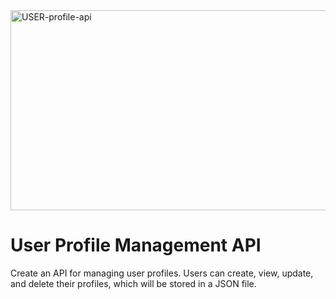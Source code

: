 <img src="https://socialify.git.ci/Asanda001019/USER-profile-api/image?language=1&owner=1&name=1&stargazers=1&theme=Light" alt="USER-profile-api" width="640" height="320" />
 <h1>User Profile Management API</h1>
<p>Create an API for managing user profiles. Users can create, view, update, and delete their profiles, which will be stored in a JSON file.</p>
